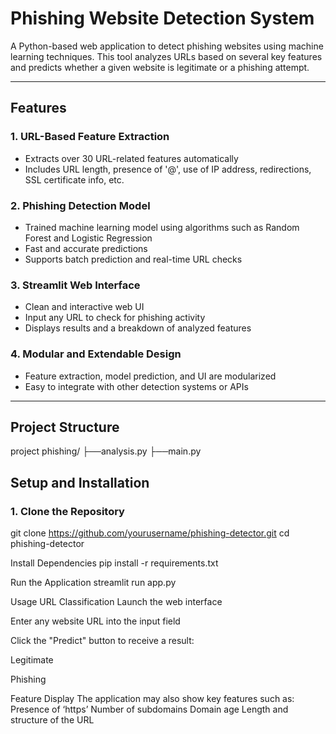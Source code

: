 # Phishing Website Detection System

A Python-based web application to detect phishing websites using machine learning techniques. This tool analyzes URLs based on several key features and predicts whether a given website is legitimate or a phishing attempt.

---

## Features

### 1. URL-Based Feature Extraction
- Extracts over 30 URL-related features automatically
- Includes URL length, presence of '@', use of IP address, redirections, SSL certificate info, etc.

### 2. Phishing Detection Model
- Trained machine learning model using algorithms such as Random Forest and Logistic Regression
- Fast and accurate predictions
- Supports batch prediction and real-time URL checks

### 3. Streamlit Web Interface
- Clean and interactive web UI
- Input any URL to check for phishing activity
- Displays results and a breakdown of analyzed features

### 4. Modular and Extendable Design
- Feature extraction, model prediction, and UI are modularized
- Easy to integrate with other detection systems or APIs

---

## Project Structure
project phishing/
├──analysis.py
├──main.py 

## Setup and Installation

### 1. Clone the Repository
git clone https://github.com/yourusername/phishing-detector.git
cd phishing-detector

Install Dependencies
pip install -r requirements.txt

Run the Application
streamlit run app.py

Usage
URL Classification
Launch the web interface

Enter any website URL into the input field

Click the "Predict" button to receive a result:

Legitimate

Phishing

Feature Display
The application may also show key features such as:
Presence of ‘https’
Number of subdomains
Domain age
Length and structure of the URL
